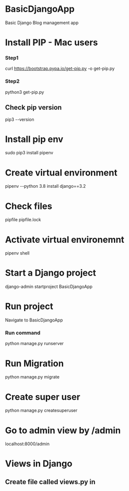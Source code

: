 # BasicDjangoApp
 Basic Django Blog management app

# Install PIP - Mac users

### Step1
curl https://bootstrap.pypa.io/get-pip.py -o get-pip.py

### Step2
python3 get-pip.py

## Check pip version
pip3 --version

# Install pip env
sudo pip3 install pipenv


# Create virtual environment 
pipenv --python 3.8 install django==3.2

# Check files 
pipfile
pipfile.lock

# Activate virtual environemnt
pipenv shell


# Start a Django project
django-admin startproject BasicDjangoApp

# Run project 
Navigate to BasicDjangoApp

### Run command
python manage.py runserver

# Run Migration
python manage.py migrate


# Create super user
python manage.py createsuperuser

# Go to admin view by  /admin
localhost:8000/admin


# Views in Django

## Create file called views.py in 